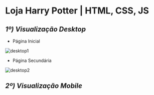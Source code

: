 # Loja Harry Potter | HTML, CSS, JS

## ***1º) Visualização Desktop***

* Página Inicial

![desktop1](https://user-images.githubusercontent.com/101817225/169704472-d2666b4a-4fe4-40f5-80f4-8f6e0eb788ba.png)

* Página Secundária

![desktop2](https://user-images.githubusercontent.com/101817225/169704475-aef7ee1f-e85c-4a27-9b13-1246ddeaae3c.png)

## ***2º) Visualização Mobile***


